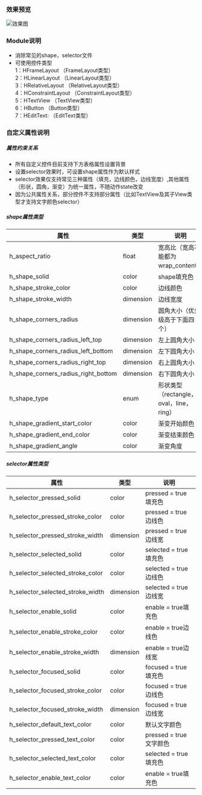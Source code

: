 ### 效果预览
![效果图](http://free-cn-01.cdn.bilnn.com/ddimg/jfs/t1/114650/8/10449/42366/5eeb8dbdE0891b075/3e09b025fb4090ad.jpg)

### Module说明
- 消除常见的shape，selector文件
- 可使用控件类型
    <br/>1：HFrameLayout （FrameLayout类型）
    <br/>2：HLinearLayout （LinearLayout类型）
    <br/>3：HRelativeLayout （RelativeLayout类型）
    <br/>4：HConstraintLayout （ConstraintLayout类型）
    <br/>5：HTextView （TextView类型）
    <br/>6：HButton （Button类型）
    <br/>7：HEditText: （EditText类型）
    
### 自定义属性说明

##### 属性约束关系 #####
- 所有自定义控件目前支持下方表格属性设置背景
- 设置selector效果时，可设置shape属性作为默认样式
- selector效果仅支持常见三种属性（填充，边线颜色，边线宽度）,其他属性（形状，圆角，渐变）为统一属性，不随动作state改变
- 因为公共属性关系，部分控件不支持部分属性（比如TextView及其子View类型才支持文字颜色selector）

##### shape属性类型 ##### 
| 属性 | 类型 | 说明 | 
| - | - | - |
| h_aspect_ratio | float | 宽高比（宽高不能都为wrap_content） | 
| h_shape_solid | color | shape填充色 | 
| h_shape_stroke_color | color | 边线颜色 | 
| h_shape_stroke_width | dimension | 边线宽度 | 
| h_shape_corners_radius | dimension | 圆角大小（优先级高于下面四个） | 
| h_shape_corners_radius_left_top | dimension | 左上圆角大小 | 
| h_shape_corners_radius_left_bottom | dimension | 左下圆角大小 | 
| h_shape_corners_radius_right_top | dimension | 右上圆角大小 | 
| h_shape_corners_radius_right_bottom | dimension | 右下圆角大小 | 
| h_shape_type | enum | 形状类型（rectangle，oval，line，ring） | 
| h_shape_gradient_start_color | color | 渐变开始颜色 | 
| h_shape_gradient_end_color | color | 渐变结束颜色 | 
| h_shape_gradient_angle | color | 渐变角度 | 

##### selector属性类型 #####
| 属性 | 类型 | 说明 | 
| - | - | - |
| h_selector_pressed_solid | color | pressed = true填充色 | 
| h_selector_pressed_stroke_color | color | pressed = true边线色 | 
| h_selector_pressed_stroke_width | dimension | pressed = true边线宽 | 
| h_selector_selected_solid | color | selected = true填充色 | 
| h_selector_selected_stroke_color | color | selected = true边线色 | 
| h_selector_selected_stroke_width | dimension | selected = true边线宽 | 
| h_selector_enable_solid | color | enable = true填充色 | 
| h_selector_enable_stroke_color | color | enable = true边线色 | 
| h_selector_enable_stroke_width | dimension | enable = true边线宽 | 
| h_selector_focused_solid | color | focused = true填充色 | 
| h_selector_focused_stroke_color | color | focused = true边线色 | 
| h_selector_focused_stroke_width | dimension | focused = true边线宽 | 
| h_selector_default_text_color | color | 默认文字颜色 | 
| h_selector_pressed_text_color | color | pressed = true文字颜色 | 
| h_selector_selected_text_color | color | selected = true填充色 | 
| h_selector_enable_text_color | color | enable = true填充色 |

